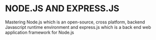 # NODE.JS AND EXPRESS.JS

Mastering Node.js which is an open-source, cross platform, backend Javascript runtime environment and express.js which is a back end web application framework for Node.js
